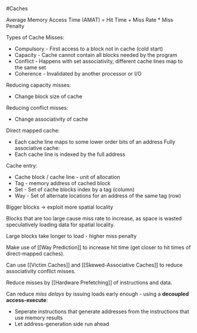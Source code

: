 #Caches

Average Memory Access Time (AMAT) = Hit Time + Miss Rate * Miss Penalty

Types of Cache Misses:
- Compulsory - First access to a block not in cache (cold start)
- Capacity - Cache cannot contain all blocks needed by the program
- Conflict - Happens with set associativity, different cache lines map to the same set
- Coherence - Invalidated by another processor or I/O


Reducing capacity misses:
- Change block size of cache

Reducing conflict misses:
- Change associativity of cache

Direct mapped cache:
- Each cache line maps to some lower order bits of an address
Fully associative cache:
- Each cache line is indexed by the full address

Cache entry:
- Cache block / cache line - unit of allocation
- Tag - memory address of cached block
- Set - Set of cache blocks index by a tag (column)
- Way - Set of alternate locations for an address of the same tag (row)

Bigger blocks -> exploit more spatial locality

Blocks that are too large cause miss rate to increase, as space is wasted speculatively loading data for spatial locality.

Large blocks take longer to load - higher miss penalty

Make use of [[Way Prediction]] to increase hit time (get closer to hit times of direct-mapped caches).

Can use [[Victim Caches]] and [[Skewed-Associative Caches]] to reduce associativity conflict misses.

Reduce misses by [[Hardware Prefetching]] of instructions and data.

Can reduce *miss delays* by issuing loads early enough - using a **decoupled access-execute**:
- Seperate instructions that generate addresses from the instructions that use memory results
- Let address-generation side run ahead